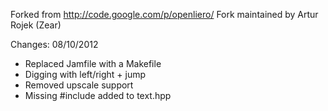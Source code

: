 Forked from http://code.google.com/p/openliero/
Fork maintained by Artur Rojek (Zear)

Changes:
08/10/2012
* Replaced Jamfile with a Makefile
* Digging with left/right + jump
* Removed upscale support
* Missing #include <cstdio> added to text.hpp
